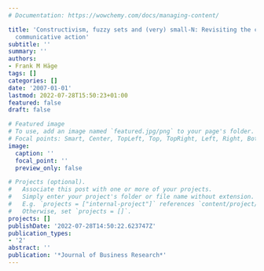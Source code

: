 ```yaml
---
# Documentation: https://wowchemy.com/docs/managing-content/

title: 'Constructivism, fuzzy sets and (very) small-N: Revisiting the conditions for
  communicative action'
subtitle: ''
summary: ''
authors:
- Frank M Häge
tags: []
categories: []
date: '2007-01-01'
lastmod: 2022-07-28T15:50:23+01:00
featured: false
draft: false

# Featured image
# To use, add an image named `featured.jpg/png` to your page's folder.
# Focal points: Smart, Center, TopLeft, Top, TopRight, Left, Right, BottomLeft, Bottom, BottomRight.
image:
  caption: ''
  focal_point: ''
  preview_only: false

# Projects (optional).
#   Associate this post with one or more of your projects.
#   Simply enter your project's folder or file name without extension.
#   E.g. `projects = ["internal-project"]` references `content/project/deep-learning/index.md`.
#   Otherwise, set `projects = []`.
projects: []
publishDate: '2022-07-28T14:50:22.623747Z'
publication_types:
- '2'
abstract: ''
publication: '*Journal of Business Research*'
---
```

